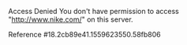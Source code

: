 Access Denied You don't have permission to access "http://www.nike.com/" on this server.

Reference #18.2cb89e41.1559623550.58fb806